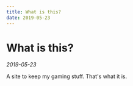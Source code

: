 ```yaml
---
title: What is this?
date: 2019-05-23
---
```

 <style> .sideimg {float:right; margin: 5px;}</style>
# What is this?
*2019-05-23*

A site to keep my gaming stuff. That's what it is.
